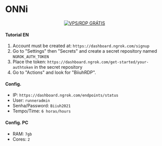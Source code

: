 # ONNi

<p align="center">
<a href="#"><img title="VPS/RDP GRÁTIS" src="https://img.shields.io/badge/VPS/RDP GRÁTIS-green?colorA=%23ff0000&colorB=%23017e40&style=for-the-badge"></a>
</p>

#### Tutorial EN
1. Account must be created at: `https://dashboard.ngrok.com/signup`
2. Go to "Settings" then "Secrets" and create a secret repository named `NGROK_AUTH_TOKEN`
3. Place the token: `https://dashboard.ngrok.com/get-started/your-authtoken` in the secret repository
4. Go to "Actions" and look for "BiiuhRDP".

#### Config.
- IP: `https://dashboard.ngrok.com/endpoints/status`
- User: `runneradmin`
- Senha/Password: `Biiuh2021`
- Tempo/Time: `6 horas/hours`

#### Config. PC
- RAM: `7gb`
- Cores: `2`
